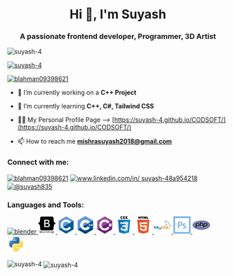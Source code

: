 <h1 align="center">Hi 👋, I'm Suyash</h1>
<h3 align="center">A passionate frontend developer, Programmer, 3D Artist</h3>

<p align="left"> <img src="https://komarev.com/ghpvc/?username=suyash-4&label=Profile%20views&color=0e75b6&style=flat" alt="suyash-4" /> </p>

<p align="left"> <a href="https://github.com/ryo-ma/github-profile-trophy"><img src="https://github-profile-trophy.vercel.app/?username=suyash-4" alt="suyash-4" /></a> </p>

<p align="left"> <a href="https://twitter.com/blahman09398621" target="blank"><img src="https://img.shields.io/twitter/follow/blahman09398621?logo=twitter&style=for-the-badge" alt="blahman09398621" /></a> </p>

- 🔭 I’m currently working on a **C++ Project**

- 🌱 I’m currently learning **C++, C#, Tailwind CSS**

- 👨‍💻 My Personal Profile Page --> [https://suyash-4.github.io/CODSOFT/](https://suyash-4.github.io/CODSOFT/)

- 📫 How to reach me **mishrasuyash2018@gmail.com**

<h3 align="left">Connect with me:</h3>
<p align="left">
<a href="https://twitter.com/blahman09398621" target="blank"><img align="center" src="https://raw.githubusercontent.com/rahuldkjain/github-profile-readme-generator/master/src/images/icons/Social/twitter.svg" alt="blahman09398621" height="30" width="40" /></a>
<a href="https://linkedin.com/in/www.linkedin.com/in/ suyash-48a954218" target="blank"><img align="center" src="https://raw.githubusercontent.com/rahuldkjain/github-profile-readme-generator/master/src/images/icons/Social/linked-in-alt.svg" alt="www.linkedin.com/in/ suyash-48a954218" height="30" width="40" /></a>
<a href="https://www.youtube.com/c/@suyash835" target="blank"><img align="center" src="https://raw.githubusercontent.com/rahuldkjain/github-profile-readme-generator/master/src/images/icons/Social/youtube.svg" alt="@suyash835" height="30" width="40" /></a>
</p>

<h3 align="left">Languages and Tools:</h3>
<p align="left"> <a href="https://www.blender.org/" target="_blank" rel="noreferrer"> <img src="https://download.blender.org/branding/community/blender_community_badge_white.svg" alt="blender" width="40" height="40"/> </a> <a href="https://getbootstrap.com" target="_blank" rel="noreferrer"> <img src="https://raw.githubusercontent.com/devicons/devicon/master/icons/bootstrap/bootstrap-plain-wordmark.svg" alt="bootstrap" width="40" height="40"/> </a> <a href="https://www.cprogramming.com/" target="_blank" rel="noreferrer"> <img src="https://raw.githubusercontent.com/devicons/devicon/master/icons/c/c-original.svg" alt="c" width="40" height="40"/> </a> <a href="https://www.w3schools.com/cpp/" target="_blank" rel="noreferrer"> <img src="https://raw.githubusercontent.com/devicons/devicon/master/icons/cplusplus/cplusplus-original.svg" alt="cplusplus" width="40" height="40"/> </a> <a href="https://www.w3schools.com/cs/" target="_blank" rel="noreferrer"> <img src="https://raw.githubusercontent.com/devicons/devicon/master/icons/csharp/csharp-original.svg" alt="csharp" width="40" height="40"/> </a> <a href="https://www.w3schools.com/css/" target="_blank" rel="noreferrer"> <img src="https://raw.githubusercontent.com/devicons/devicon/master/icons/css3/css3-original-wordmark.svg" alt="css3" width="40" height="40"/> </a> <a href="https://www.w3.org/html/" target="_blank" rel="noreferrer"> <img src="https://raw.githubusercontent.com/devicons/devicon/master/icons/html5/html5-original-wordmark.svg" alt="html5" width="40" height="40"/> </a> <a href="https://www.mysql.com/" target="_blank" rel="noreferrer"> <img src="https://raw.githubusercontent.com/devicons/devicon/master/icons/mysql/mysql-original-wordmark.svg" alt="mysql" width="40" height="40"/> </a> <a href="https://www.photoshop.com/en" target="_blank" rel="noreferrer"> <img src="https://raw.githubusercontent.com/devicons/devicon/master/icons/photoshop/photoshop-line.svg" alt="photoshop" width="40" height="40"/> </a> <a href="https://www.php.net" target="_blank" rel="noreferrer"> <img src="https://raw.githubusercontent.com/devicons/devicon/master/icons/php/php-original.svg" alt="php" width="40" height="40"/> </a> <a href="https://www.python.org" target="_blank" rel="noreferrer"> <img src="https://raw.githubusercontent.com/devicons/devicon/master/icons/python/python-original.svg" alt="python" width="40" height="40"/> </a> </p>

<p><img align="left" src="https://github-readme-stats.vercel.app/api/top-langs?username=suyash-4&show_icons=true&locale=en&layout=compact" alt="suyash-4" /></p>

<p>&nbsp;<img align="center" src="https://github-readme-stats.vercel.app/api?username=suyash-4&show_icons=true&locale=en" alt="suyash-4" /></p>
